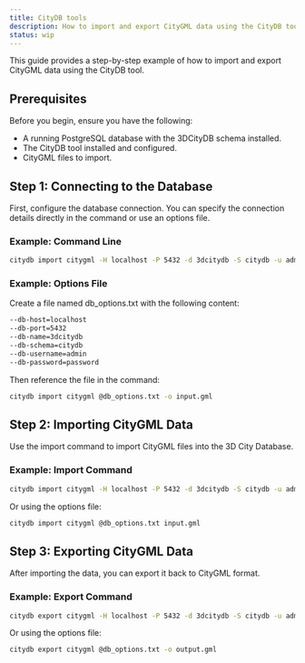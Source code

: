 ```yaml
---
title: CityDB tools
description: How to import and export CityGML data using the CityDB tool
status: wip
---
```


This guide provides a step-by-step example of how to import and export CityGML data using the CityDB tool.

## Prerequisites

Before you begin, ensure you have the following:

- A running PostgreSQL database with the 3DCityDB schema installed.
- The CityDB tool installed and configured.
- CityGML files to import.

## Step 1: Connecting to the Database

First, configure the database connection. You can specify the connection details directly in the command or use an options file.

### Example: Command Line

```bash
citydb import citygml -H localhost -P 5432 -d 3dcitydb -S citydb -u admin -p password -o input.gml
```

### Example: Options File
Create a file named db_options.txt with the following content:

```bash
--db-host=localhost
--db-port=5432
--db-name=3dcitydb
--db-schema=citydb
--db-username=admin
--db-password=password
```

Then reference the file in the command:

```bash
citydb import citygml @db_options.txt -o input.gml
```

## Step 2: Importing CityGML Data

Use the import command to import CityGML files into the 3D City Database.

### Example: Import Command

```bash
citydb import citygml -H localhost -P 5432 -d 3dcitydb -S citydb -u admin -p password input.gml
```

Or using the options file:

```bash
citydb import citygml @db_options.txt input.gml
```

## Step 3: Exporting CityGML Data

After importing the data, you can export it back to CityGML format.

### Example: Export Command

```bash
citydb export citygml -H localhost -P 5432 -d 3dcitydb -S citydb -u admin -p password -o output.gml
```

Or using the options file:

```bash
citydb export citygml @db_options.txt -o output.gml
```
